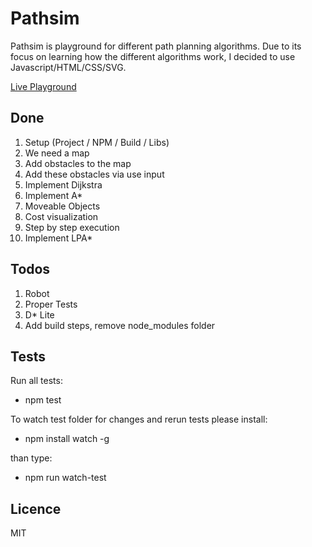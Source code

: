 # Pathsim
Pathsim is playground for different path planning algorithms. Due to its focus on learning how the different algorithms work, I decided to use Javascript/HTML/CSS/SVG.

[Live Playground][8f232bb3]

  [8f232bb3]: http://oliverguhr.github.io/pathsim/ "pathsim"

## Done
1. Setup (Project / NPM / Build / Libs)
2. We need a map
3. Add obstacles to the map
4. Add these obstacles via use input
5. Implement Dijkstra
6. Implement A*
7. Moveable Objects
8. Cost visualization
9. Step by step execution
10. Implement LPA*

## Todos
1. Robot
2. Proper Tests
3. D* Lite
4. Add build steps, remove node_modules folder

## Tests
Run all tests:
- npm test

To watch test folder for changes and rerun tests please install:
- npm install watch -g

than type:
- npm run watch-test

## Licence
MIT
